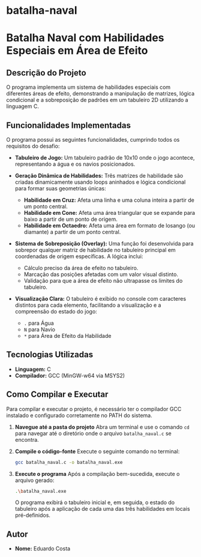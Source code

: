 # batalha-naval
# Batalha Naval com Habilidades Especiais em Área de Efeito

## Descrição do Projeto

O programa implementa um sistema de habilidades especiais com diferentes áreas de efeito, demonstrando a manipulação de matrizes, lógica condicional e a sobreposição de padrões em um tabuleiro 2D utilizando a linguagem C.

## Funcionalidades Implementadas

O programa possui as seguintes funcionalidades, cumprindo todos os requisitos do desafio:

* **Tabuleiro de Jogo:** Um tabuleiro padrão de 10x10 onde o jogo acontece, representando a água e os navios posicionados.

* **Geração Dinâmica de Habilidades:** Três matrizes de habilidade são criadas dinamicamente usando loops aninhados e lógica condicional para formar suas geometrias únicas:
    * **Habilidade em Cruz:** Afeta uma linha e uma coluna inteira a partir de um ponto central.
    * **Habilidade em Cone:** Afeta uma área triangular que se expande para baixo a partir de um ponto de origem.
    * **Habilidade em Octaedro:** Afeta uma área em formato de losango (ou diamante) a partir de um ponto central.

* **Sistema de Sobreposição (Overlay):** Uma função foi desenvolvida para sobrepor qualquer matriz de habilidade no tabuleiro principal em coordenadas de origem específicas. A lógica inclui:
    * Cálculo preciso da área de efeito no tabuleiro.
    * Marcação das posições afetadas com um valor visual distinto.
    * Validação para que a área de efeito não ultrapasse os limites do tabuleiro.

* **Visualização Clara:** O tabuleiro é exibido no console com caracteres distintos para cada elemento, facilitando a visualização e a compreensão do estado do jogo:
    * `.` para Água
    * `N` para Navio
    * `*` para Área de Efeito da Habilidade

## Tecnologias Utilizadas

* **Linguagem:** C
* **Compilador:** GCC (MinGW-w64 via MSYS2)

## Como Compilar e Executar

Para compilar e executar o projeto, é necessário ter o compilador GCC instalado e configurado corretamente no PATH do sistema.

1.  **Navegue até a pasta do projeto**
    Abra um terminal e use o comando `cd` para navegar até o diretório onde o arquivo `batalha_naval.c` se encontra.

2.  **Compile o código-fonte**
    Execute o seguinte comando no terminal:
    ```bash
    gcc batalha_naval.c -o batalha_naval.exe
    ```

3.  **Execute o programa**
    Após a compilação bem-sucedida, execute o arquivo gerado:
    ```bash
    .\batalha_naval.exe
    ```
    O programa exibirá o tabuleiro inicial e, em seguida, o estado do tabuleiro após a aplicação de cada uma das três habilidades em locais pré-definidos.

## Autor

* **Nome:** Eduardo Costa
